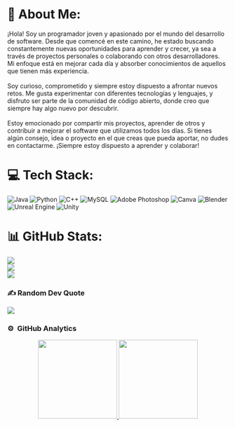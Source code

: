 # 💫 About Me:
¡Hola! Soy un programador joven y apasionado por el mundo del desarrollo de software. Desde que comencé en este camino, he estado buscando constantemente nuevas oportunidades para aprender y crecer, ya sea a través de proyectos personales o colaborando con otros desarrolladores. Mi enfoque está en mejorar cada día y absorber conocimientos de aquellos que tienen más experiencia.<br><br>Soy curioso, comprometido y siempre estoy dispuesto a afrontar nuevos retos. Me gusta experimentar con diferentes tecnologías y lenguajes, y disfruto ser parte de la comunidad de código abierto, donde creo que siempre hay algo nuevo por descubrir.<br><br>Estoy emocionado por compartir mis proyectos, aprender de otros y contribuir a mejorar el software que utilizamos todos los días. Si tienes algún consejo, idea o proyecto en el que creas que pueda aportar, no dudes en contactarme. ¡Siempre estoy dispuesto a aprender y colaborar!


# 💻 Tech Stack:
![Java](https://img.shields.io/badge/java-%23ED8B00.svg?style=for-the-badge&logo=openjdk&logoColor=white) ![Python](https://img.shields.io/badge/python-3670A0?style=for-the-badge&logo=python&logoColor=ffdd54) ![C++](https://img.shields.io/badge/c++-%2300599C.svg?style=for-the-badge&logo=c%2B%2B&logoColor=white) ![MySQL](https://img.shields.io/badge/mysql-4479A1.svg?style=for-the-badge&logo=mysql&logoColor=white) ![Adobe Photoshop](https://img.shields.io/badge/adobe%20photoshop-%2331A8FF.svg?style=for-the-badge&logo=adobe%20photoshop&logoColor=white) ![Canva](https://img.shields.io/badge/Canva-%2300C4CC.svg?style=for-the-badge&logo=Canva&logoColor=white) ![Blender](https://img.shields.io/badge/blender-%23F5792A.svg?style=for-the-badge&logo=blender&logoColor=white) ![Unreal Engine](https://img.shields.io/badge/unrealengine-%23313131.svg?style=for-the-badge&logo=unrealengine&logoColor=white) ![Unity](https://img.shields.io/badge/unity-%23000000.svg?style=for-the-badge&logo=unity&logoColor=white)
# 📊 GitHub Stats:
![](https://github-readme-stats.vercel.app/api?username=AMERICO-BQ&theme=github_dark&hide_border=false&include_all_commits=false&count_private=false)<br/>
![](https://nirzak-streak-stats.vercel.app/?user=AMERICO-BQ&theme=github_dark&hide_border=false)<br/>
![](https://github-readme-stats.vercel.app/api/top-langs/?username=AMERICO-BQ&theme=github_dark&hide_border=false&include_all_commits=false&count_private=false&layout=compact)

### ✍️ Random Dev Quote
![](https://quotes-github-readme.vercel.app/api?type=horizontal&theme=radical)

<!-- Proudly created with GPRM ( https://gprm.itsvg.in ) -->








### ⚙️ &nbsp;GitHub Analytics

<p align="center">
<a href="https://github.com/AVS1508">
  <img height="180em" src="https://github-readme-stats-eight-theta.vercel.app/api?username=AVS1508&show_icons=true&theme=algolia&include_all_commits=true&count_private=true"/>
  <img height="180em" src="https://github-readme-stats-eight-theta.vercel.app/api/top-langs/?username=AVS1508&layout=compact&langs_count=8&theme=algolia"/>
</a>
</p>
